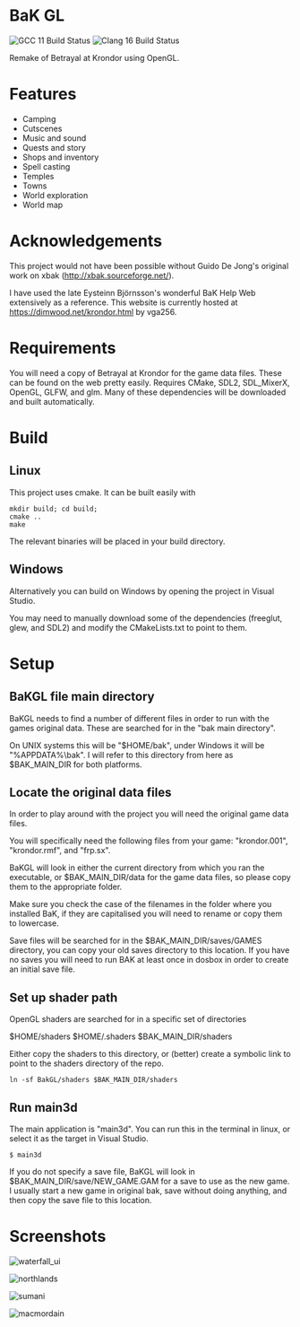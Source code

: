 # BaK GL

![GCC 11 Build Status](https://github.com/xavieran/BaKGL/actions/workflows/gcc.yml/badge.svg)
![Clang 16 Build Status](https://github.com/xavieran/BaKGL/actions/workflows/clang.yml/badge.svg)

Remake of Betrayal at Krondor using OpenGL.

# Features
* Camping
* Cutscenes
* Music and sound
* Quests and story
* Shops and inventory
* Spell casting
* Temples
* Towns
* World exploration
* World map

# Acknowledgements

This project would not have been possible without Guido De Jong's original work on xbak (http://xbak.sourceforge.net/).

I have used the late Eysteinn Björnsson's wonderful BaK Help Web extensively as a reference. This website is currently hosted at https://dimwood.net/krondor.html by vga256.

# Requirements
You will need a copy of Betrayal at Krondor for the game data files. These can be found on the web pretty easily.
Requires CMake, SDL2, SDL_MixerX, OpenGL, GLFW, and glm. Many of these dependencies will be downloaded and built automatically.

# Build
## Linux
This project uses cmake. It can be built easily with
```
mkdir build; cd build;
cmake ..
make
```

The relevant binaries will be placed in your build directory.

## Windows
Alternatively you can build on Windows by opening the project in Visual Studio.

You may need to manually download some of the dependencies (freeglut, glew, and SDL2) and modify the CMakeLists.txt to point to them.

# Setup
## BaKGL file main directory
BaKGL needs to find a number of different files in order to run with the games original data. These are searched for in the "bak main directory".

On UNIX systems this will be "$HOME/bak", under Windows it will be "%APPDATA%\bak". I will refer to this directory from here as $BAK_MAIN_DIR for both platforms.

## Locate the original data files
In order to play around with the project you will need the original game data files.

You will specifically need the following files from your game: "krondor.001", "krondor.rmf", and "frp.sx".

BaKGL will look in either the current directory from which you ran the executable, or $BAK_MAIN_DIR/data for the game data files, so please copy them to the appropriate folder.

Make sure you check the case of the filenames in the folder where you installed BaK, if they are capitalised you will need to rename or copy them to lowercase.

Save files will be searched for in the $BAK_MAIN_DIR/saves/GAMES directory, you can copy your old saves directory to this location. If you have no saves you will need to run BAK at least once in dosbox in order to create an initial save file.

## Set up shader path
OpenGL shaders are searched for in a specific set of directories

$HOME/shaders
$HOME/.shaders
$BAK_MAIN_DIR/shaders

Either copy the shaders to this directory, or (better) create a symbolic link to point to the shaders directory of the repo.
```
ln -sf BakGL/shaders $BAK_MAIN_DIR/shaders
```

## Run main3d
The main application is "main3d". You can run this in the terminal in linux, or select it as the target in Visual Studio.

```
$ main3d
```

If you do not specify a save file, BaKGL will look in $BAK_MAIN_DIR/save/NEW_GAME.GAM for a save to use as the new game. I usually start a new game in original bak, save without doing anything, and then copy the save file to this location.

# Screenshots
![waterfall_ui](screenshots/waterfall_ui.png?raw=true "Waterfall near Tyr-Sog with UI")

![northlands](screenshots/northlands.png?raw=true "Town in Northlands")

![sumani](screenshots/sumani.png?raw=true "Lamut Inn")

![macmordain](screenshots/macmordain.png?raw=true "Mac Mordain Cadall")

